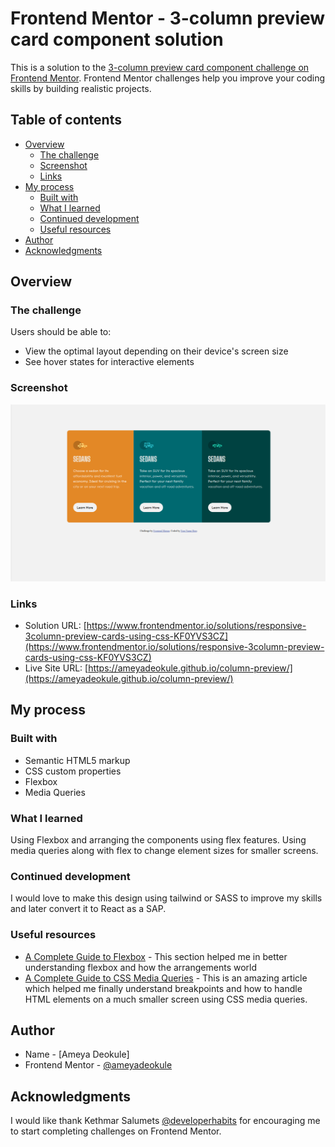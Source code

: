 # Frontend Mentor - 3-column preview card component solution

This is a solution to the [3-column preview card component challenge on Frontend Mentor](https://www.frontendmentor.io/challenges/3column-preview-card-component-pH92eAR2-). Frontend Mentor challenges help you improve your coding skills by building realistic projects.

## Table of contents

-   [Overview](#overview)
    -   [The challenge](#the-challenge)
    -   [Screenshot](#screenshot)
    -   [Links](#links)
-   [My process](#my-process)
    -   [Built with](#built-with)
    -   [What I learned](#what-i-learned)
    -   [Continued development](#continued-development)
    -   [Useful resources](#useful-resources)
-   [Author](#author)
-   [Acknowledgments](#acknowledgments)

## Overview

### The challenge

Users should be able to:

-   View the optimal layout depending on their device's screen size
-   See hover states for interactive elements

### Screenshot

![Screenshot](./screenshot.png)

### Links

-   Solution URL: [https://www.frontendmentor.io/solutions/responsive-3column-preview-cards-using-css-KF0YVS3CZ](https://www.frontendmentor.io/solutions/responsive-3column-preview-cards-using-css-KF0YVS3CZ)
-   Live Site URL: [https://ameyadeokule.github.io/column-preview/](https://ameyadeokule.github.io/column-preview/)

## My process

### Built with

-   Semantic HTML5 markup
-   CSS custom properties
-   Flexbox
-   Media Queries

### What I learned

Using Flexbox and arranging the components using flex features. Using media queries along with flex to change element sizes for smaller screens.

### Continued development

I would love to make this design using tailwind or SASS to improve my skills and later convert it to React as a SAP.

### Useful resources

-   [A Complete Guide to Flexbox](https://css-tricks.com/snippets/css/a-guide-to-flexbox/) - This section helped me in better understanding flexbox and how the arrangements world
-   [A Complete Guide to CSS Media Queries](https://css-tricks.com/a-complete-guide-to-css-media-queries/) - This is an amazing article which helped me finally understand breakpoints and how to handle HTML elements on a much smaller screen using CSS media queries.

## Author

-   Name - [Ameya Deokule]
-   Frontend Mentor - [@ameyadeokule](https://www.frontendmentor.io/profile/ameyadeokule)

## Acknowledgments

I would like thank Kethmar Salumets [@developerhabits](https://twitter.com/developerHabits) for encouraging me to start completing challenges on Frontend Mentor.

